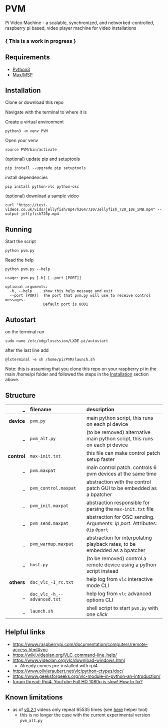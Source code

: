 # PVM
Pi Video Machine - a scalable, synchronized, and networked-controlled, raspberry pi based, video player machine for video installations


### { This is a work in progress }

## Requirements

- [Python3](https://www.python.org/downloads/)
- [Max/MSP](https://cycling74.com/)

## Installation

Clone or download this repo

Navigate with the terminal to where it is

Create a virtual environment

`python3 -m venv PVM`

Open your venv

`source PVM/bin/activate`

(optional) update pip and setuptools

`pip install --upgrade pip setuptools`

install dependencies

`pip install python-vlc python-osc`

(optional) download a sample video

`curl "https://test-videos.co.uk/vids/jellyfish/mp4/h264/720/Jellyfish_720_10s_5MB.mp4" --output jellyfish720p.mp4`


## Running

Start the script

`python pvm.py`

Read the help

`python pvm.py --help`

```
usage: pvm.py [-h] [--port [PORT]]

optional arguments:
  -h, --help     show this help message and exit
  --port [PORT]  The port that pvm.py will use to receive control messages.
                 Default port is 8001
```

## Autostart

on the terminal run

`sudo nano /etc/xdg/lxsession/LXDE-pi/autostart`

after the last line add

`@lxterminal -e sh /home/pi/PVM/launch.sh`

Note: this is assuming that you clone this repo on your raspberry pi in the main /home/pi folder and followed the steps in the <a target="_self" href="#installation">Installation</a> section above.


## Structure

_           | filename                    | description
---------:  | :-----------                | :---------------------------------------------------
**device**  | `pvm.py`                    | main python script, this runs on each pi device
_           | `pvm_alt.py`                | (to be removed) alternative main python script, this runs on each pi device
**control** | `max-init.txt`              | this file can make control patch setup faster
_           | `pvm.maxpat`                | main control patch. controls 6 pvm devices at the same time
_           | `pvm_control.maxpat`        | abstraction with the control patch GUI to be embedded as a bpatcher
_           | `pvm_init.maxpat`           | abstraction responsible for parsing the `max-init.txt` file
_           | `pvm_send.maxpat`           | abstraction for OSC sending. Arguments: _ip port_. Attributes: `@ip` `@port` 
_           | `pvm_warmup.maxpat`         | abstraction for interpolating playback rates, to be embedded as a bpatcher
_           | `host.py`                   | (to be removed) control a remote device using a python script instead
**others**  | `doc_vlc_-I_rc.txt`         | help log from `vlc` interactive mode CLI
_           | `doc_vlc_-h_--advanced.txt` | help log from `vlc` advanced options CLI
_           | `launch.sh`                 | shell script to start `pvm.py` with one _click_


## Helpful links
- https://www.raspberrypi.com/documentation/computers/remote-access.html#vnc
- https://wiki.videolan.org/VLC_command-line_help/
- https://www.videolan.org/vlc/download-windows.html
  - Already comes pre-installed with rpi4
- https://www.olivieraubert.net/vlc/python-ctypes/doc/
- https://www.geeksforgeeks.org/vlc-module-in-python-an-introduction/
- [forum thread: Rpi4: YouTube Full HD 1080p is slow! How to fix?](https://forums.raspberrypi.com/viewtopic.php?t=302787)


## Known limitations
- as of [v0.2.1](https://github.com/omarcostahamido/PVM/releases) videos only repeat 65535 times (see [here](https://omarcostahamido.com/pvm) helper tool)
  - this is no longer the case with the current experimental version `pvm_alt.py`
